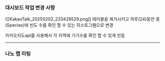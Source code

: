 ### 대시보드 작업 변경 사항
![[KakaoTalk_20250202_233428529.png]]
테이블을 제거시키고 하루(24)동안 종(Species)에 빈도 수를 확인 할 수 있는 히스토그램으로 변경



카카오지도api를 사용해서 각 지역에 기기수를 확인 할 수 있게 만듬



---

### 나노 랩 미팅

